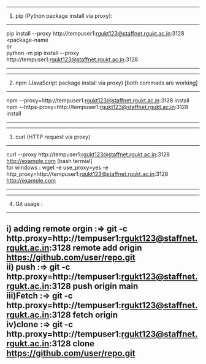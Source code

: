 ------------------------------------------------------------------------------------------------------------------------------------------------------------------------------
1) pip (Python package install via proxy):
------------------------------------------------------------------------------------------------------------------------------------------------------------------------------
  
pip install --proxy http://tempuser1:rgukt123@staffnet.rgukt.ac.in:3128 <package-name <br>
 or <br>
python -m pip install --proxy http://tempuser1:rgukt123@staffnet.rgukt.ac.in:3128 <package-name> <br>

------------------------------------------------------------------------------------------------------------------------------------------------------------------------------

  
------------------------------------------------------------------------------------------------------------------------------------------------------------------------------
2) npm (JavaScript package install via proxy) [both commads are working]
------------------------------------------------------------------------------------------------------------------------------------------------------------------------------

npm --proxy=http://tempuser1:rgukt123@staffnet.rgukt.ac.in:3128 install <package-name><br>
npm --https-proxy=http://tempuser1:rgukt123@staffnet.rgukt.ac.in:3128 install <package-name><br>

------------------------------------------------------------------------------------------------------------------------------------------------------------------------------

  
------------------------------------------------------------------------------------------------------------------------------------------------------------------------------
3) curl (HTTP request via proxy)
------------------------------------------------------------------------------------------------------------------------------------------------------------------------------

curl --proxy http://tempuser1:rgukt123@staffnet.rgukt.ac.in:3128 http://example.com [bash termial]<br>
for windows : wget -e use_proxy=yes -e http_proxy=http://tempuser1:rgukt123@staffnet.rgukt.ac.in:3128 http://example.com<br>
  
------------------------------------------------------------------------------------------------------------------------------------------------------------------------------


------------------------------------------------------------------------------------------------------------------------------------------------------------------------------
4) Git usage : 
------------------------------------------------------------------------------------------------------------------------------------------------------------------------------
i) adding remote orgin :=> git -c http.proxy=http://tempuser1:rgukt123@staffnet.rgukt.ac.in:3128 remote add origin https://github.com/user/repo.git <br>
ii) push               :=> git -c http.proxy=http://tempuser1:rgukt123@staffnet.rgukt.ac.in:3128 push origin main <br>
iii)Fetch              :=> git -c http.proxy=http://tempuser1:rgukt123@staffnet.rgukt.ac.in:3128 fetch origin <br>
iv)clone               :=> git -c http.proxy=http://tempuser1:rgukt123@staffnet.rgukt.ac.in:3128 clone https://github.com/user/repo.git <br> 
------------------------------------------------------------------------------------------------------------------------------------------------------------------------------


